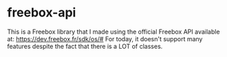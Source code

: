 # freebox-api
This is a Freebox library that I made using the official Freebox API available at: https://dev.freebox.fr/sdk/os/#
For today, it doesn't support many features despite the fact that there is a LOT of classes.
